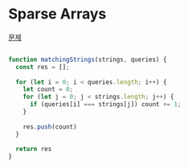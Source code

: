 # Sparse Arrays


[문제](https://www.hackerrank.com/challenges/sparse-arrays/problem?isFullScreen=true)


```js

function matchingStrings(strings, queries) {
  const res = [];
  
  for (let i = 0; i < queries.length; i++) {
    let count = 0;
    for (let j = 0; j < strings.length; j++) {
      if (queries[i] === strings[j]) count += 1;
    }
    
    res.push(count)
  }
  
  return res
}
```